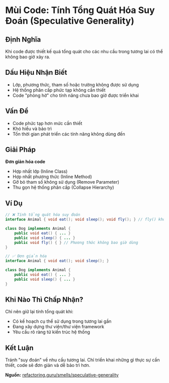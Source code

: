 # **Mùi Code: Tính Tổng Quát Hóa Suy Đoán (Speculative Generality)**

## **Định Nghĩa**
Khi code được thiết kế quá tổng quát cho các nhu cầu trong tương lai có thể không bao giờ xảy ra.

## **Dấu Hiệu Nhận Biết**
- Lớp, phương thức, tham số hoặc trường không được sử dụng
- Hệ thống phân cấp phức tạp không cần thiết
- Code "phòng hờ" cho tính năng chưa bao giờ được triển khai

## **Vấn Đề**
- Code phức tạp hơn mức cần thiết
- Khó hiểu và bảo trì
- Tốn thời gian phát triển các tính năng không dùng đến

## **Giải Pháp**
**Đơn giản hóa code**
- Hợp nhất lớp (Inline Class)
- Hợp nhất phương thức (Inline Method)
- Gỡ bỏ tham số không sử dụng (Remove Parameter)
- Thu gọn hệ thống phân cấp (Collapse Hierarchy)

## **Ví Dụ**
```java
// ❌ Tính tổng quát hóa suy đoán
interface Animal { void eat(); void sleep(); void fly(); } // fly() không cần cho mọi animal

class Dog implements Animal {
    public void eat() { ... }
    public void sleep() { ... }
    public void fly() { } // Phương thức không bao giờ dùng
}

// ✅ Đơn giản hóa
interface Animal { void eat(); void sleep(); }

class Dog implements Animal {
    public void eat() { ... }
    public void sleep() { ... }
}
```

## **Khi Nào Thì Chấp Nhận?**
Chỉ nên giữ lại tính tổng quát khi:
- Có kế hoạch cụ thể sử dụng trong tương lai gần
- Đang xây dựng thư viện/thư viện framework
- Yêu cầu rõ ràng từ kiến trúc hệ thống

## **Kết Luận**
Tránh "suy đoán" về nhu cầu tương lai. Chỉ triển khai những gì thực sự cần thiết, code sẽ đơn giản và dễ bảo trì hơn.

**Nguồn:** [refactoring.guru/smells/speculative-generality](https://refactoring.guru/smells/speculative-generality)
